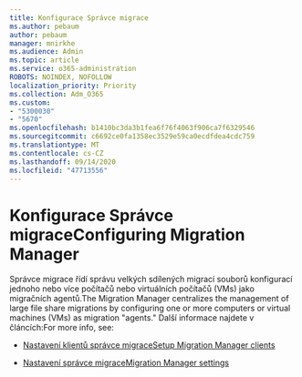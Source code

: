 ```yaml
---
title: Konfigurace Správce migrace
ms.author: pebaum
author: pebaum
manager: mnirkhe
ms.audience: Admin
ms.topic: article
ms.service: o365-administration
ROBOTS: NOINDEX, NOFOLLOW
localization_priority: Priority
ms.collection: Adm_O365
ms.custom:
- "5300030"
- "5670"
ms.openlocfilehash: b1410bc3da3b1fea6f76f4063f906ca7f6329546
ms.sourcegitcommit: c6692ce0fa1358ec3529e59ca0ecdfdea4cdc759
ms.translationtype: MT
ms.contentlocale: cs-CZ
ms.lasthandoff: 09/14/2020
ms.locfileid: "47713556"
---
```

# <a name="configuring-migration-manager"></a><span data-ttu-id="dd6df-102">Konfigurace Správce migrace</span><span class="sxs-lookup"><span data-stu-id="dd6df-102">Configuring Migration Manager</span></span>

<span data-ttu-id="dd6df-103">Správce migrace řídí správu velkých sdílených migrací souborů konfigurací jednoho nebo více počítačů nebo virtuálních počítačů (VMs) jako migračních agentů.</span><span class="sxs-lookup"><span data-stu-id="dd6df-103">The Migration Manager centralizes the management of large file share migrations by configuring one or more computers or virtual machines (VMs) as migration "agents."</span></span> <span data-ttu-id="dd6df-104">Další informace najdete v článcích:</span><span class="sxs-lookup"><span data-stu-id="dd6df-104">For more info, see:</span></span>

- [<span data-ttu-id="dd6df-105">Nastavení klientů správce migrace</span><span class="sxs-lookup"><span data-stu-id="dd6df-105">Setup Migration Manager clients</span></span>](https://docs.microsoft.com/sharepointmigration/mm-setup-clients)

- [<span data-ttu-id="dd6df-106">Nastavení správce migrace</span><span class="sxs-lookup"><span data-stu-id="dd6df-106">Migration Manager settings</span></span>](https://docs.microsoft.com/sharepointmigration/mm-settings)
